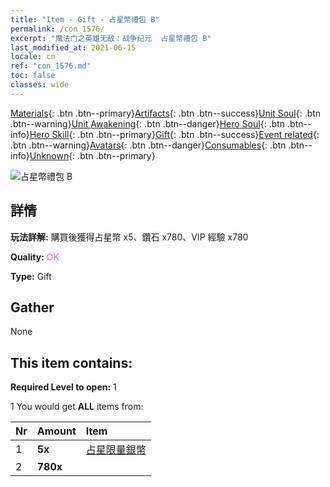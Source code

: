 ```yaml
---
title: "Item - Gift - 占星幣禮包 B"
permalink: /con_1576/
excerpt: "魔法门之英雄无敌：战争纪元  占星幣禮包 B"
last_modified_at: 2021-06-15
locale: cn
ref: "con_1576.md"
toc: false
classes: wide
---
```

 [Materials](/ItemsCN/){: .btn .btn--primary}[Artifacts](/ItemsCN/Artifacts/){: .btn .btn--success}[Unit Soul](/ItemsCN/UnitSoul/){: .btn .btn--warning}[Unit Awakening](/ItemsCN/UnitAwakening/){: .btn .btn--danger}[Hero Soul](/ItemsCN/HeroSoul/){: .btn .btn--info}[Hero Skill](/ItemsCN/HeroSkill/){: .btn .btn--primary}[Gift](/ItemsCN/Gift/){: .btn .btn--success}[Event related](/ItemsCN/Events/){: .btn .btn--warning}[Avatars](/ItemsCN/Avatars/){: .btn .btn--danger}[Consumables](/ItemsCN/Consumables/){: .btn .btn--info}[Unknown](/ItemsCN/Unknown/){: .btn .btn--primary}

 ![占星幣禮包 B](/images/t/i_907192.png)

## 詳情
 **玩法詳解:** 購買後獲得占星幣 x5、鑽石 x780、VIP 經驗 x780

 **Quality:** <span style="color: #DA70D6">OK</span>

 **Type:** Gift

## Gather

  None

## This item contains:

 **Required Level to open:** 1

 1 You would get **ALL** items  from:

  | Nr | Amount |     Item    |
  |:---|:-------|:------------|
  | 1 |  **5x** | [占星限量銀幣](/cn/Items/con_969/) |  | 
  | 2 |  **780x** | <i class="fas fa-gem"/> |  | 
